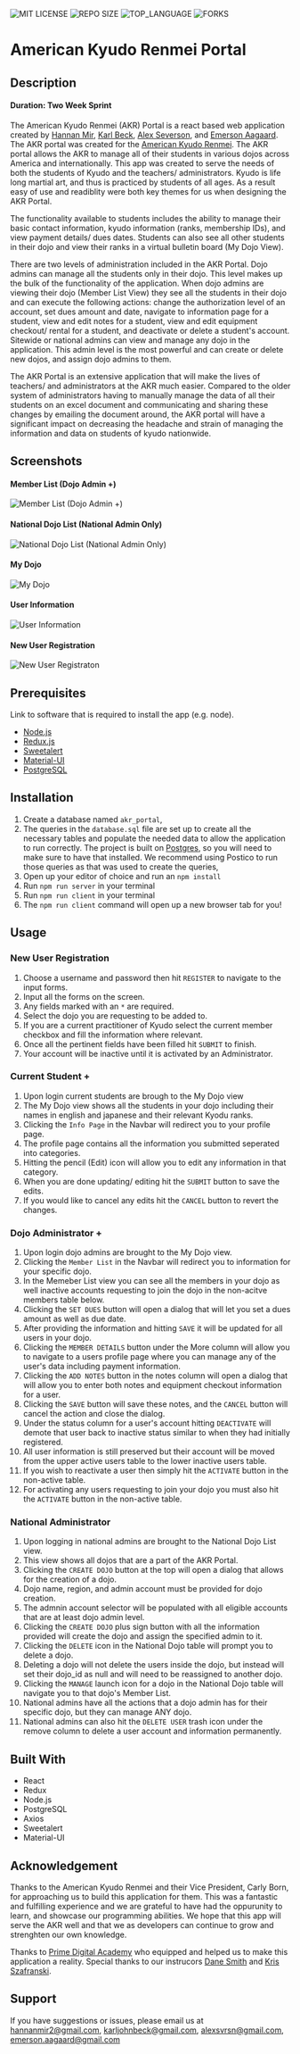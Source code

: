 
![MIT LICENSE](https://img.shields.io/github/license/scottbromander/the_marketplace.svg?style=flat-square)
![REPO SIZE](https://img.shields.io/github/repo-size/scottbromander/the_marketplace.svg?style=flat-square)
![TOP_LANGUAGE](https://img.shields.io/github/languages/top/scottbromander/the_marketplace.svg?style=flat-square)
![FORKS](https://img.shields.io/github/forks/scottbromander/the_marketplace.svg?style=social)

# American Kyudo Renmei Portal

## Description

#### Duration: Two Week Sprint

The American Kyudo Renmei (AKR) Portal is a react based web application created by [Hannan Mir](https://github.com/hannanmir), [Karl Beck](https://github.com/karljohnbeck), [Alex Severson](https://github.com/AseSever), and [Emerson Aagaard](https://github.com/emersona-glitch). The AKR portal was created for the [American Kyudo Renmei](kyudousa.com). The AKR portal allows the AKR to manage all of their students in various dojos across America and internationally. This app was created to serve the needs of both the students of Kyudo and the teachers/ administrators. Kyudo is life long martial art, and thus is practiced by students of all ages. As a result easy of use and readiblity were both key themes for us when designing the AKR Portal.

The functionality available to students includes the ability to manage their basic contact information, kyudo information (ranks, membership IDs), and view payment details/ dues dates. Students can also see all other students in their dojo and view their ranks in a virtual bulletin board (My Dojo View).

There are two levels of administration included in the AKR Portal. Dojo admins can manage all the students only in their dojo. This level makes up the bulk of the functionality of the application. When dojo admins are viewing their dojo (Member List View) they see all the students in their dojo and can execute the following actions: change the authorization level of an account, set dues amount and date, navigate to information page for a student, view and edit notes for a student, view and edit equipment checkout/ rental for a student, and deactivate or delete a student's account. Sitewide or national admins can view and manage any dojo in the application. This admin level is the most powerful and can create or delete new dojos, and assign dojo admins to them.

The AKR Portal is an extensive application that will make the lives of teachers/ and administrators at the AKR much easier. Compared to the older system of administrators having to manually manage the data of all their students on an excel document and communicating and sharing these changes by emailing the document around, the AKR portal will have a significant impact on decreasing the headache and strain of managing the information and data on students of kyudo nationwide.

## Screenshots

#### Member List (Dojo Admin +)
![Member List (Dojo Admin +)](https://github.com/American-Kyudo-Renmei-Portal/AKR-Portal/blob/wip/public/images/memberlist.png)
#### National Dojo List (National Admin Only)
![National Dojo List (National Admin Only)](https://github.com/American-Kyudo-Renmei-Portal/AKR-Portal/blob/wip/public/images/national-dojo-list.png)
#### My Dojo
![My Dojo](https://github.com/American-Kyudo-Renmei-Portal/AKR-Portal/blob/wip/public/images/my-dojo.png)
#### User Information
![User Information](https://github.com/American-Kyudo-Renmei-Portal/AKR-Portal/blob/wip/public/images/user-information.png)
#### New User Registration
![New User Registraton](https://github.com/American-Kyudo-Renmei-Portal/AKR-Portal/blob/wip/public/images/new-user-registration.png)


## Prerequisites

Link to software that is required to install the app (e.g. node).

- [Node.js](https://nodejs.org/en/)
- [Redux.js](https://redux.js.org/)
- [Sweetalert](https://sweetalert.js.org/)
- [Material-UI](https://material-ui.com/)
- [PostgreSQL](https://www.postgresql.org/download/)


## Installation

1. Create a database named `akr_portal`,
2. The queries in the `database.sql` file are set up to create all the necessary tables and populate the needed data to allow the application to run correctly. The project is built on [Postgres](https://www.postgresql.org/download/), so you will need to make sure to have that installed. We recommend using Postico to run those queries as that was used to create the queries, 
3. Open up your editor of choice and run an `npm install`
4. Run `npm run server` in your terminal
5. Run `npm run client` in your terminal
6. The `npm run client` command will open up a new browser tab for you!

## Usage

### New User Registration 
1. Choose a username and password then hit `REGISTER` to navigate to the input forms.
2. Input all the forms on the screen.
3. Any fields marked with an `*` are required.
4. Select the dojo you are requesting to be added to.
5. If you are a current practitioner of Kyudo select the current member checkbox and fill the information where relevant.
6. Once all the pertinent fields have been filled hit `SUBMIT` to finish.
7. Your account will be inactive until it is activated by an Administrator.

### Current Student +
1. Upon login current students are brough to the My Dojo view
2. The My Dojo view shows all the students in your dojo including their names in english and japanese and their relevant Kyodu ranks.
3. Clicking the `Info Page` in the Navbar will redirect you to your profile page.
4. The profile page contains all the information you submitted seperated into categories.
5. Hitting the pencil (Edit) icon will allow you to edit any information in that category.
6. When you are done updating/ editing hit the `SUBMIT` button to save the edits.
7. If you would like to cancel any edits hit the `CANCEL` button to revert the changes.

### Dojo Administrator +
1. Upon login dojo admins are brought to the My Dojo view.
2. Clicking the `Member List` in the Navbar will redirect you to information for your specific dojo.
3. In the Memeber List view you can see all the members in your dojo as well inactive accounts requesting to join the dojo in the non-acitve members table below.
4. Clicking the `SET DUES` button will open a dialog that will let you set a dues amount as well as due date.
5. After providing the information and hitting `SAVE` it will be updated for all users in your dojo.
6. Clicking the `MEMBER DETAILS` button under the More column will allow you to navigate to a users profile page where you can manage any of the user's data including payment information.
7. Clicking the `ADD NOTES` button in the notes column will open a dialog that will allow you to enter both notes and equipment checkout information for a user.
8. Clicking the `SAVE` button will save these notes, and the `CANCEL` button will cancel the action and close the dialog.
9. Under the status column for a user's account hitting `DEACTIVATE` will demote that user back to inactive status similar to when they had initially registered.
10. All user information is still preserved but their account will be moved from the upper active users table to the lower inactive users table.
11. If you wish to reactivate a user then simply hit the `ACTIVATE` button in the non-active table.
12. For activating any users requesting to join your dojo you must also hit the `ACTIVATE` button in the non-active table.

### National Administrator
1. Upon logging in national admins are brought to the National Dojo List view.
2. This view shows all dojos that are a part of the AKR Portal.
3. Clicking the `CREATE DOJO` button at the top will open a dialog that allows for the creation of a dojo.
4. Dojo name, region, and admin account must be provided for dojo creation. 
5. The admnin account selector will be populated with all eligible accounts that are at least dojo admin level.
6. Clicking the `CREATE DOJO` plus sign button with all the information provided will create the dojo and assign the specified admin to it.
7. Clicking the `DELETE` icon in the National Dojo table will prompt you to delete a dojo.
8. Deleting a dojo will not delete the users inside the dojo, but instead will set their dojo_id as null and will need to be reassigned to another dojo.
7. Clicking the `MANAGE` launch icon for a dojo in the National Dojo table will navigate you to that dojo's Member List.
8. National admins have all the actions that a dojo admin has for their specific dojo, but they can manage ANY dojo.
9. National admins can also hit the `DELETE USER` trash icon under the remove column to delete a user account and information permanently.

## Built With

- React
- Redux
- Node.js
- PostgreSQL
- Axios
- Sweetalert
- Material-UI

## Acknowledgement

Thanks to the American Kyudo Renmei and their Vice President, Carly Born, for approaching us to build this application for them. This was a fantastic and fulfilling experience and we are grateful to have had the oppurunity to learn, and showcase our programming abilities. We hope that this app will serve the AKR well and that we as developers can continue to grow and strenghten our own knowledge. 

Thanks to [Prime Digital Academy](www.primeacademy.io) who equipped and helped us to make this application a reality. Special thanks to our instrucors [Dane Smith](https://github.com/DoctorHowser) and [Kris Szafranski](https://github.com/kdszafranski).

## Support

If you have suggestions or issues, please email us at [hannanmir2@gmail.com](mailto:hannanmir2@gmail.com), [karljohnbeck@gmail.com](mailto:karljohnbeck@gmail.com), [alexsvrsn@gmail.com](mailto:alexsvrsn@gmail.com), [emerson.aagaard@gmail.com](mailto:emerson.aagaard@gmail.com)
